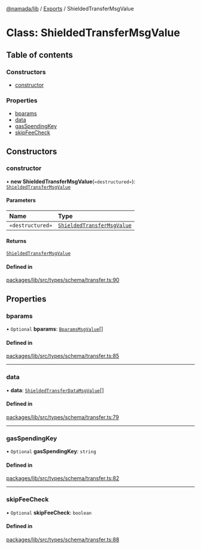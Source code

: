 [@namada/lib](../README.md) / [Exports](../modules.md) / ShieldedTransferMsgValue

# Class: ShieldedTransferMsgValue

## Table of contents

### Constructors

- [constructor](ShieldedTransferMsgValue.md#constructor)

### Properties

- [bparams](ShieldedTransferMsgValue.md#bparams)
- [data](ShieldedTransferMsgValue.md#data)
- [gasSpendingKey](ShieldedTransferMsgValue.md#gasspendingkey)
- [skipFeeCheck](ShieldedTransferMsgValue.md#skipfeecheck)

## Constructors

### constructor

• **new ShieldedTransferMsgValue**(`«destructured»`): [`ShieldedTransferMsgValue`](ShieldedTransferMsgValue.md)

#### Parameters

| Name | Type |
| :------ | :------ |
| `«destructured»` | [`ShieldedTransferMsgValue`](ShieldedTransferMsgValue.md) |

#### Returns

[`ShieldedTransferMsgValue`](ShieldedTransferMsgValue.md)

#### Defined in

[packages/lib/src/types/schema/transfer.ts:90](https://github.com/namada-net/namada-sdkjs/blob/e660aeaf8f96102ae1112a841a7e46dc805fa394/packages/lib/src/types/schema/transfer.ts#L90)

## Properties

### bparams

• `Optional` **bparams**: [`BparamsMsgValue`](BparamsMsgValue.md)[]

#### Defined in

[packages/lib/src/types/schema/transfer.ts:85](https://github.com/namada-net/namada-sdkjs/blob/e660aeaf8f96102ae1112a841a7e46dc805fa394/packages/lib/src/types/schema/transfer.ts#L85)

___

### data

• **data**: [`ShieldedTransferDataMsgValue`](ShieldedTransferDataMsgValue.md)[]

#### Defined in

[packages/lib/src/types/schema/transfer.ts:79](https://github.com/namada-net/namada-sdkjs/blob/e660aeaf8f96102ae1112a841a7e46dc805fa394/packages/lib/src/types/schema/transfer.ts#L79)

___

### gasSpendingKey

• `Optional` **gasSpendingKey**: `string`

#### Defined in

[packages/lib/src/types/schema/transfer.ts:82](https://github.com/namada-net/namada-sdkjs/blob/e660aeaf8f96102ae1112a841a7e46dc805fa394/packages/lib/src/types/schema/transfer.ts#L82)

___

### skipFeeCheck

• `Optional` **skipFeeCheck**: `boolean`

#### Defined in

[packages/lib/src/types/schema/transfer.ts:88](https://github.com/namada-net/namada-sdkjs/blob/e660aeaf8f96102ae1112a841a7e46dc805fa394/packages/lib/src/types/schema/transfer.ts#L88)
